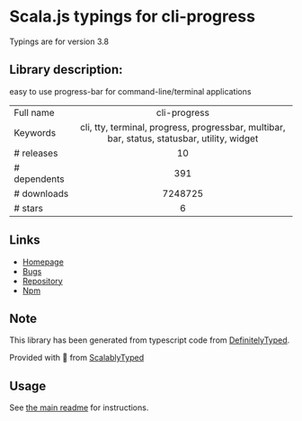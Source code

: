 
# Scala.js typings for cli-progress

Typings are for version 3.8

## Library description:
easy to use progress-bar for command-line/terminal applications

|                    |                 |
| ------------------ | :-------------: |
| Full name          | cli-progress |
| Keywords           | cli, tty, terminal, progress, progressbar, multibar, bar, status, statusbar, utility, widget |
| # releases         | 10 |
| # dependents       | 391 |
| # downloads        | 7248725 |
| # stars            | 6 |

## Links
- [Homepage](https://github.com/AndiDittrich/Node.CLI-Progress)
- [Bugs](https://github.com/AndiDittrich/Node.CLI-Progress/issues)
- [Repository](https://github.com/AndiDittrich/Node.CLI-Progress)
- [Npm](https://www.npmjs.com/package/cli-progress)
    


## Note
This library has been generated from typescript code from [DefinitelyTyped](https://definitelytyped.org).

Provided with :purple_heart: from [ScalablyTyped](https://github.com/oyvindberg/ScalablyTyped)

## Usage
See [the main readme](../../readme.md) for instructions.


